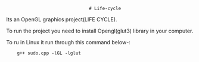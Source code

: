                                    # Life-cycle

 Its an OpenGL graphics project(LIFE CYCLE).

 To run the project you need to install Opengl(glut3) library in your computer.

 To ru in Linux it run through this command below-:

        g++ sudo.cpp -lGL -lglut
